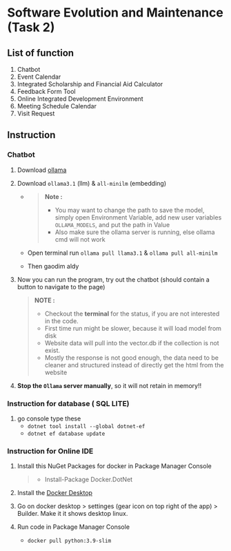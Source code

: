 # Software Evolution and Maintenance (Task 2)

## List of function

1. Chatbot
2. Event Calendar
3. Integrated Scholarship and Financial Aid Calculator
4. Feedback Form Tool
5. Online Integrated Development Environment
6. Meeting Schedule Calendar
7. Visit Request

##  Instruction

### Chatbot

1. Download [ollama](https://ollama.com/download)

2. Download `ollama3.1` (llm) & `all-minilm` (embedding)

   - > **Note :** 
     >
     > - You may want to change the path to save the model, simply open Environment Variable, add new user variables `OLLAMA_MODELS`, and put the path in Value
     > - Also make sure the ollama server is running, else ollama cmd will not work

   - Open terminal run `ollama pull llama3.1` & `ollama pull all-minilm` 

   - Then gaodim aldy

3. Now you can run the program, try out the chatbot (should contain a button to navigate to the page)

   > **NOTE :** 
   >
   > - Checkout the **terminal** for the status, if you are not interested in the code.
   > - First time run might be slower, because it will load model from disk
   > - Website data will pull into the vector.db if the collection is not exist.
   > - Mostly the response is not good enough, the data need to be cleaner and structured instead of directly get the html from the website

4. **Stop the `Ollama` server manually**, so it will not retain in memory!!



### Instruction for database ( SQL LITE) 
1. go console type these
   - `dotnet tool install --global dotnet-ef`
   - `dotnet ef database update`


### Instruction for Online IDE
1. Install this NuGet Packages for docker in Package Manager Console
   > - Install-Package Docker.DotNet

2. Install the [Docker Desktop](https://docs.docker.com/desktop/install/windows-install/)

3. Go on docker desktop > settinges (gear icon on top right of the app) > Builder. Make it it shows desktop linux.
4. Run code in Package Manager Console
   - `docker pull python:3.9-slim`
